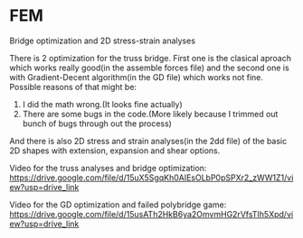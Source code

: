 # FEM
Bridge optimization and 2D stress-strain analyses

There is 2 optimization for the truss bridge. First one is the clasical aproach which works really good(in the assemble forces file) and the second one is with Gradient-Decent algorithm(in the GD file) which works not fine. Possible reasons of that might be:
1. I did the math wrong.(It looks fine actually)
2. There are some bugs in the code.(More likely because I trimmed out bunch of bugs through out the process)

And there is also 2D stress and strain analyses(in the 2dd file) of the basic 2D shapes with extension, expansion and shear options.

Video for the truss analyses and bridge optimization:
https://drive.google.com/file/d/15uX5SgqKh0AIEsOLbP0pSPXr2_zWW1Z1/view?usp=drive_link

Video for the GD optimization and failed polybridge game:
https://drive.google.com/file/d/15usATh2HkB6ya2OmvmHG2rVfsTIh5Xpd/view?usp=drive_link
